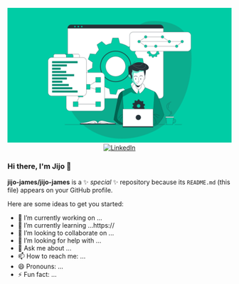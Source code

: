 <p align="center">
    <a href="https://github.com/jijo-james"><img src="https://github.com/jijo-james/jijo-james/blob/main/banner.webp" alt="banner" href=""></a>
    <a href="https://linkedin.com/in/jjijo"><img src="https://img.shields.io/badge/LinkedIn-jjijo-blue?style=flat-square&logo=linkedin" alt="LinkedIn" href="https://www.linkedin.com/in/jjijo/"></a>
</p>


### Hi there, I'm Jijo 👋


**jijo-james/jijo-james** is a ✨ _special_ ✨ repository because its `README.md` (this file) appears on your GitHub profile.

Here are some ideas to get you started:

- 🔭 I’m currently working on ...
- 🌱 I’m currently learning ...https://
- 👯 I’m looking to collaborate on ...
- 🤔 I’m looking for help with ...
- 💬 Ask me about ...
- 📫 How to reach me: ...
- 😄 Pronouns: ...
- ⚡ Fun fact: ...

